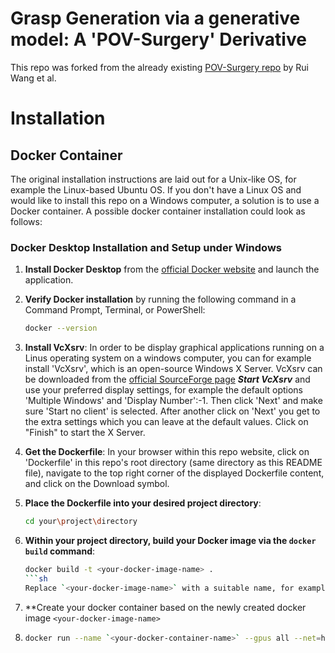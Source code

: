 # Grasp Generation via a generative model: A 'POV-Surgery' Derivative

This repo was forked from the already existing [POV-Surgery repo](https://github.com/BatFaceWayne/POV_Surgery) by Rui Wang et al. 

# Installation 

## Docker Container

The original installation instructions are laid out for a Unix-like OS, for example the Linux-based Ubuntu OS. 
If you don't have a Linux OS and would like to install this repo on a Windows computer, a solution is to use a Docker container. 
A possible docker container installation could look as follows: 

### Docker Desktop Installation and Setup under Windows

1. **Install Docker Desktop** from the [official Docker website](https://www.docker.com/products/docker-desktop/) and launch the application.

2. **Verify Docker installation** by running the following command in a Command Prompt, Terminal, or PowerShell:
    ```sh
    docker --version
    ```

3. **Install VcXsrv**: In order to be display graphical applications running on a Linus operating system on a windows computer, you can for example install 'VcXsrv', which is an open-source Windows X Server.
                       VcXsrv can be downloaded from the [official SourceForge page](https://sourceforge.net/projects/vcxsrv/)
     ***Start VcXsrv*** and use your preferred display settings, for example the default options 'Multiple Windows' and 'Display Number':-1. Then click 'Next' and make sure 'Start no client' is selected. After another click on 'Next' you get to the extra settings which you can leave at the default values. Click on "Finish" to start the X Server. 

   
4. **Get the Dockerfile**: In your browser within this repo website, click on 'Dockerfile' in this repo's root directory (same directory as this README file), navigate to the top right corner of the displayed Dockerfile content, and click on the Download symbol.

5. **Place the Dockerfile into your desired project directory**:
    ```sh
    cd your\project\directory
    ```

6. **Within your project directory, build your Docker image via the `docker build` command**:
    ```sh
    docker build -t <your-docker-image-name> .
   ```sh
    Replace `<your-docker-image-name>` with a suitable name, for example, `nvidia_cuda_118`.

7. **Create your docker container based on the newly created docker image `<your-docker-image-name>`
8. ```sh
   docker run --name `<your-docker-container-name>` --gpus all --net=host --env="DISPLAY" -it `<your-docker-image-name>`
   ```




